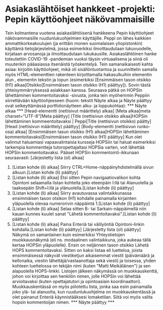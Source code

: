 # Asiakaslähtöiset hankkeet -projekti: Pepin käyttöohjeet näkövammaisille
Tein kolmantena vuotena asiakaslähtöisenä hankkeena Pepin käyttöohjeet näkövammaisille ruudunlukuohjelmien käyttäjille. Peppi on lähes kaikkien ammattikorkeakoulujen (ja erittäin monen suomalaisen yliopistonkin) käyttämä tietojärjestelmä, jossa esimerkiksi ilmoittaudutaan lukuvuodelle, kirjataan arvosanoja ja ilmoittaudutaan lukukausille. Asiakaslähtöinen hanke toteutettiin COVID-19 -pandemian vuoksi täysin virtuaalisena ja siinä oli muutenkin pääasiassa itsenäistä työskentelyä. Tein samanaikaisesti kahta asiaa: kirjoitin käyttöohjeet, mikä oli sisällöntuotantoa ja suunnittelin samalla myös HTML-elementtien rakenteen kirjoittamalla hakasulkuihin elementin alun , elementin tekstin ja lopun (esimerkiksi [Ensimmäisen tason otsikko (H1) alkaa]Otsikko[Ensimmäisen tason otsikko (H1) päättyy]). Sovin tästä yhteisymmärryksessä asiakkaan kanssa. Seuraava pätkä on HOPSin lähettäminen kommentoitavaksi -sivusta, jonka tein myöhemmin Peppiin siirrettävään käyttöohjeeseen (huom: tekstit Näyte alkaa ja Näyte päättyy ovat selkeyttämässä portfolionäytteen alku- ja loppukohtaa):
*** Näyte alkaa ***
[Head-elementti (nettisivut määrittely) alkaa]
[Meta alkaa]meta charset="UTF-8"[Meta päättyy]
[Title (nettisivun otsikko alkaa]HOPSin lähettäminen kommeentoitavaksi | Peppi[Title (nettisivun otsikko) päätty]
[Head (nettisivun määrittely) päättyy]
[Body-elementti (nettisivun runko-osa) alkaa]
[Ensimmäisen tasun otsikko (H1) alkaa]HOPSin lähettäminen kommentoitavaksi[Ensimmäisen tason otsikko (H1) päättyy]
Kun olet valinnut haluamiasi vapaavalintaisia kursseja HOPSiin tai haluat esimerkiksi tarkempia kommentteja tutoropettajaltasi HOPSia varten, voit lähettää HOPSin kommentoitavaksi. Pääset HOPSin kommentointi-ikkunaan seuraavasti:
[Järjestetty lista (ol) alkaa]
1. [Listan kohde (li) alkaa] Siirry CTRL+Home-näppäinyhdistelmällä sivun alkuun.[Listan kohde (li) päättyy]
2. [Listan kohde (li) alkaa] Etsi sitten Pepin navigaatiovalikon kohta Opintoni selaamalla listan kohteita joko eteenpäin I:llä tai Alanuolella ja taaksepäin Shift+I:llä ja ylänuolella.[Listan kohde (li) päättyy]
3. [Listan kohde (li) alkaa] Siirry avautuvassa valintaikkunassa ensimmäisen tason otsikon (H1) kohdalle painamalla kirjainten yläpuolella olevaa numerorivin näppäintä 1.[Listan kohde (li) päättyy]
4. [Listan kohde (li) alkaa] Selaa sitten B- tai Sarkain-näppäimellä niin kauan kunnes kuulet sanat "Lähetä kommentoitavaksi".[Listan kohde (li) päättyy]
5. [Listan kohde (li) alkaa] Paina Enteriä tai välilyöntiä Opintoni-linkin kohdalla.[Listan kohde (li) päättyy]
[Järjestetty lista (ol) päättyy]
Näkymä on samanlainen kuin esimerkiksi Yhteystietojen muokkausnäkymä (eli ns. modaalinen valintaikkuna, joka aukeaa tällä kertaa HOPSin yläpuolelle). Ensin on neljännen tason otsikko Lähetä HOPS kommentoitavaksi. Sitten on kaksi listaa eli luetteloa, joista ensimmäisessä näkyvät viestiketjun aikaisemmat viestit (päivämäärä ja kellonaika, viestin lähettäjä/vastaanottaja sekä viesti) ja toisessa, yhden kohteen luettelossa on tekijän nimi (kuten "Matti Meikäläinen") ja sen alapuolella HOPS-linkki. Listojen jälkeen näkymässä on muokkauskenttä, johon voi kirjoittaa sen henkilön nimen, jolle HOPSin voi lähettää arvioitavaksi (kuten opettajatutori ja opintoasiain koordinaattori). Muokkauskentässä on myös piilotettu lista, jonka saa esiin painamalla joko ylä- tai alanuolta, kun ruudunlukuohjelma on muokkauskentässä ja olet painanut Enteriä käynnistääksesi lomaketilan. Siitä voi myös valita hopsin kommentoijan nimen.
*** Näyte päättyy ***
